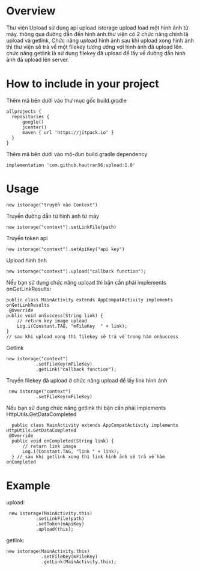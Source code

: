 # Overview
Thư viện Upload sử dụng api upload istorage upload load một hình ảnh từ máy. thông qua đường dẫn đến hình ảnh.thư viện có 2 chức năng chính là upload và getlink, Chức năng upload hình ảnh sau khi upload xong hình ảnh thì thư viện sẽ trả về một filekey tương ướng vơi hình ảnh đã upload lên. chức năng getlink là sử dụng filekey đã upload để lấy về đường dẫn hình ảnh đã upload lên server. 
# How to include in your project
Thêm mã bên dưới vào thư mục gốc build.gradle

    allprojects {
      repositories {
          google()
          jcenter()
          maven { url 'https://jitpack.io' }
      }
    }

Thêm mã bên dưới vào mô-đun build.gradle dependency

    implementation 'com.github.hautran96:upload:1.0'
    
# Usage

    new istorage("truyền vào Context")
    
Truyền đường dẫn từ hình ảnh từ máy
    
    new istorage("context").setLinkFile(path)
    
Truyền token api

    new istorage("context").setApiKey("api key")
    
Upload hình ảnh 

    new istorage("context").upload("callback function");
 
Nếu bạn sử dụng chức năng upload thì bận cần phải implements onGetLinkResults: 

    public class MainActivity extends AppCompatActivity implements onGetLinkResults
     @Override
    public void onSuccess(String link) {
        // return key image upload
        Log.i(Constant.TAG, "mFileKey  " + link);
    }
    // sau khi upload xong thì filekey sẽ trả về trong hàm onSuccess
    
Getlink 

    new istorage("context")
               .setFileKey(mFileKey)
               .getLink("callback function");
               
Truyền filekey đã upload ở chức năng upload để lấy link hình ảnh

     new istorage("context")
               .setFileKey(mFileKey)
               

 Nếu bạn sử dụng chức năng getlink thì bận cần phải implements HttpUtils.GetDataCompleted
 
      public class MainActivity extends AppCompatActivity implements HttpUtils.GetDataCompleted
     @Override
      public void onCompleted(String link) {
          // return link image
          Log.i(Constant.TAG, "link " + link);
      } // sau khi getlink xong thì link hình ảnh sẽ trả về hàm onCompleted
 
# Example

  upload: 
  
     new istorage(MainActivity.this)
               .setLinkFile(path)
               .setToken(mApiKey)
               .upload(this);
               
               
  getlink: 
  
    new istorage(MainActivity.this)
                 .setFileKey(mFileKey)
                 .getLink(MainActivity.this);
 
    
    
